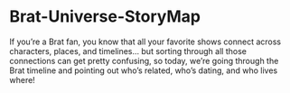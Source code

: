 # Brat-Universe-StoryMap
If you’re a Brat fan, you know that all your favorite shows connect across characters, places, and timelines… but sorting through all those connections can get pretty confusing, so today, we’re going through the Brat timeline and pointing out who’s related, who’s dating, and who lives where! 
